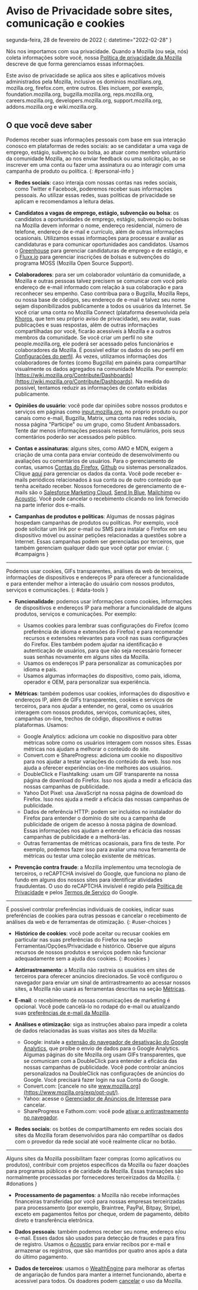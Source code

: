 ﻿# Aviso de Privacidade sobre sites, comunicação e cookies

segunda-feira, 28 de fevereiro de 2022
{: datetime="2022-02-28" }

Nós nos importamos com sua privacidade. Quando a Mozilla (ou seja, nós) coleta informações sobre você, nossa [Política de privacidade da Mozilla](https://www.mozilla.org/privacy/) descreve de que forma gerenciamos essas informações.

Este aviso de privacidade se aplica aos sites e aplicativos móveis administrados pela Mozilla, inclusive os domínios mozillians.org, mozilla.org, firefox.com, entre outros. Eles incluem, por exemplo, foundation.mozilla.org, bugzilla.mozilla.org, reps.mozilla.org, careers.mozilla.org, developers.mozilla.org, support.mozilla.org, addons.mozilla.org e wiki.mozilla.org.

## O que você deve saber

Podemos receber suas informações pessoais com base em sua interação conosco em plataformas de redes sociais: ao se candidatar a uma vaga de emprego, estágio, subvenção ou bolsa, ao atuar como membro voluntário da comunidade Mozilla, ao nos enviar feedback ou uma solicitação, ao se inscrever em uma conta ou fazer uma assinatura ou ao interagir com uma campanha de produto ou política. 
{: #personal-info }

* **Redes sociais**: caso interaja com nossas contas nas redes sociais, como Twitter e Facebook, poderemos receber suas informações pessoais. Ao utilizar essas redes, suas políticas de privacidade se aplicam e recomendamos a leitura delas.

* **Candidatos a vagas de emprego, estágio, subvenção ou bolsa**: os candidatos a oportunidades de emprego, estágio, subvenção ou bolsas na Mozilla devem informar o nome, endereço residencial, número de telefone, endereço de e-mail e currículo, além de outras informações ocasionais. Utilizamos essas informações para processar e avaliar as candidaturas e para comunicar oportunidades aos candidatos. Usamos o [Greenhouse](https://www.greenhouse.io/privacy-policy) para gerenciar candidaturas de emprego e de estágio, e o [Fluxx.io](https://www.fluxx.io/privacy-policy) para gerenciar inscrições de bolsas e subvenções do programa MOSS (Mozilla Open Source Support).

* **Colaboradores**: para ser um colaborador voluntário da comunidade, a Mozilla e outras pessoas talvez precisem se comunicar com você pelo endereço de e-mail informado com relação à sua colaboração e para reconhecer seu empenho. Caso contribua para o Bugzilla, Mozilla Reps, ou nossa base de códigos, seu endereço de e-mail e talvez seu nome sejam disponibilizados publicamente a todos os usuários da Internet. Se você criar uma conta no Mozilla Connect (plataforma desenvolvida pela [Khoros](https://khoros.com/privacy), que tem seu próprio aviso de privacidade), seu avatar, suas publicações e suas respostas, além de outras informações compartilhadas por você, ficarão acessíveis à Mozilla e a outros membros da comunidade. Se você criar um perfil no site people.mozilla.org, ele poderá ser acessado pelos funcionários e colaboradores da Mozilla. É possível editar os dados do seu perfil em [Configurações do perfil](https://people.mozilla.org/e?section=personal-info). Às vezes, utilizamos informações dos colaboradores de fontes (como Bugzilla) em painéis para compartilhar visualmente os dados agregados na comunidade Mozilla. Por exemplo: [https://wiki.mozilla.org/Contribute/Dashboards](https://wiki.mozilla.org/Contribute/Dashboards). Na medida do possível, tentamos reduzir as informações de contato exibidas publicamente.

* **Opiniões do usuário**: você pode dar opiniões sobre nossos produtos e serviços em páginas como [input.mozilla.org](https://input.mozilla.org/), no próprio produto ou por canais como e-mail, Bugzilla, Matrix, uma conta nas redes sociais, nossa página "Participe" ou um grupo, como Student Ambassadors. Tente dar menos informações pessoais nesses formulários, pois seus comentários poderão ser acessados pelo público.

* **Contas e assinaturas**: alguns sites, como AMO e MDN, exigem a criação de uma conta para enviar conteúdo de desenvolvimento ou avaliações ou comentários de usuários. Para o gerenciamento de contas, usamos [Contas do Firefox](https://www.mozilla.org/privacy/firefox/), [Github](https://help.github.com/en/github/site-policy/github-privacy-statement#our-use-of-cookies-and-tracking) ou sistemas personalizados. Clique [aqui](https://support.mozilla.org/kb/managing-account-data) para gerenciar os dados da conta. Você pode receber e-mails periódicos relacionados à sua conta ou de outro conteúdo que tenha aceitado receber. Nossos fornecedores de gerenciamento de e-mails são o [Salesforce Marketing Cloud](https://www.marketingcloud.com/privacy-policy/website-privacy-statement/), [Send In Blue](https://www.sendinblue.com/legal/privacypolicy/), [Mailchimp](https://mailchimp.com/legal/privacy/) ou [Acoustic](https://acoustic.com/privacy-notice/). Você pode cancelar o recebimento clicando no link fornecido na parte inferior dos e-mails. 

* **Campanhas de produtos e políticas**: Algumas de nossas páginas hospedam campanhas de produtos ou políticas. Por exemplo, você pode solicitar um link por e-mail ou SMS para instalar o Firefox em seu dispositivo móvel ou assinar petições relacionadas a questões sobre a Internet. Essas campanhas podem ser gerenciadas por terceiros, que também gerenciam qualquer dado que você optar por enviar. 
{: #campaigns }

---------------------------------------

Podemos usar cookies, GIFs transparentes, análises da web de terceiros, informações de dispositivos e endereços IP para oferecer a funcionalidade e para entender melhor a interação do usuário com nossos produtos, serviços e comunicações. 
{: #data-tools }

* **Funcionalidade**: podemos usar informações como cookies, informações de dispositivos e endereços IP para melhorar a funcionalidade de alguns produtos, serviços e comunicações. Por exemplo:
    * Usamos cookies para lembrar suas configurações do Firefox (como preferência de idioma e extensões do Firefox) e para recomendar recursos e extensões relevantes para você nas suas configurações do Firefox. Eles também podem ajudar na identificação e autenticação de usuários, para que não seja necessário fornecer suas senhas novamente em alguns sites da Mozilla.
    * Usamos os endereços IP para personalizar as comunicações por idioma e país.
    * Usamos algumas informações do dispositivo, como país, idioma, operador e OEM, para personalizar sua experiência.

* **Métricas**: também podemos usar cookies, informações do dispositivo e endereços IP, além de GIFs transparentes, cookies e serviços de terceiros, para nos ajudar a entender, no geral, como os usuários interagem com nossos produtos, serviços, comunicações, sites, campanhas on-line, trechos de código, dispositivos e outras plataformas. Usamos:
    * Google Analytics: adiciona um cookie no dispositivo para obter métricas sobre como os usuários interagem com nossos sites. Essas métricas nos ajudam a melhorar o conteúdo do site.
    * Convert.com e ShareProgress: adiciona um cookie no dispositivo para nos ajudar a testar variações do conteúdo da web. Isso nos ajuda a oferecer experiências on-line melhores aos usuários.
    * DoubleClick e Flashtalking: usam um GIF transparente na nossa página de download do Firefox. Isso nos ajuda a medir a eficácia das nossas campanhas de publicidade.
    * Yahoo Dot Pixel: usa JavaScript na nossa página de download do Firefox. Isso nos ajuda a medir a eficácia das nossas campanhas de publicidade.
    * Dados de referência HTTP: podem ser incluídos no instalador do Firefox para entender o domínio do site ou a campanha de publicidade de origem de acesso à nossa página de download. Essas informações nos ajudam a entender a eficácia das nossas campanhas de publicidade e a melhorá-las.
    * Outras ferramentas de métricas ocasionais, para fins de teste. Por exemplo, podemos fazer isso para avaliar uma nova ferramenta de métricas ou testar uma coleção existente de métricas.
  
* **Prevenção contra fraude**: a Mozilla implementou uma tecnologia de terceiros, o reCAPTCHA invisível do Google, que funciona no plano de fundo em alguns dos nossos sites para identificar atividades fraudulentas. O uso do reCAPTCHA invisível é regido pela [Política de Privacidade](https://www.google.com/intl/policies/privacy/) e pelos [Termos de Serviço](https://policies.google.com/terms) do Google.

---------------------------------------

É possível controlar preferências individuais de cookies, indicar suas preferências de cookies para outras pessoas e cancelar o recebimento de análises da web e de ferramentas de otimização. 
{: #user-choices }

* **Histórico de cookies**: você pode aceitar ou recusar cookies em particular nas suas preferências do Firefox na seção Ferramentas/Opções/Privacidade e histórico. Observe que alguns recursos de nossos produtos e serviços podem não funcionar adequadamente sem a ajuda dos cookies. 
{: #cookies }

* **Antirrastreamento**: a Mozilla não rastreia os usuários em sites de terceiros para oferecer anúncios direcionados. Se você configurou o navegador para enviar um sinal de antirrastreamento ao acessar nossos sites, a Mozilla não usará as ferramentas descritas na seção [Métricas](https://www.mozilla.org/privacy/websites/#data-tools).

* **E-mail**: o recebimento de nossas comunicações de marketing é opcional. Você pode cancelá-lo no rodapé do e-mail ou atualizando suas [preferências de e-mail da Mozilla](https://www.mozilla.org/newsletter/recovery/).

* **Análises e otimização**: siga as instruções abaixo para impedir a coleta de dados relacionadas às suas visitas aos sites da Mozilla:
    * Google: instale a [extensão do navegador de desativação do Google Analytics](https://tools.google.com/dlpage/gaoptout), que proíbe o envio de dados para o Google Analytics. Algumas páginas do site Mozilla.org usam GIFs transparentes, que se comunicam com a DoubleClick para entender a eficácia das nossas campanhas de publicidade. Você pode controlar anúncios personalizados na DoubleClick nas configurações de anúncios do Google. Você precisará fazer login na sua Conta do Google.
    * Convert.com: [cancele no site www.mozilla.org](https://www.mozilla.org/exp/opt-out/).
    * Yahoo: acesse o [Gerenciador de Anúncios de Interesse](https://aim.yahoo.com/aim/us/en/optout/) para cancelar.
    * ShareProgress e Fathom.com: você pode [ativar o antirrastreamento no navegador](https://support.mozilla.org/kb/how-do-i-turn-do-not-track-feature).

* **Redes sociais**: os botões de compartilhamento em redes sociais dos sites da Mozilla foram desenvolvidos para não compartilhar os dados com o provedor da rede social até você realmente clicar no botão.

---------------------------------------

Alguns sites da Mozilla possibilitam fazer compras (como aplicativos ou produtos), contribuir com projetos específicos da Mozilla ou fazer doações para programas públicos e de caridade da Mozilla. Essas transações são normalmente processadas por fornecedores terceirizados da Mozilla. 
{: #donations }

* **Processamento de pagamentos**: a Mozilla não recebe informações financeiras transferidas por você para nossas empresas terceirizadas para processamento (por exemplo, Braintree, PayPal, Bitpay, Stripe), exceto em pagamentos feitos por cheque, ordem de pagamento, débito direto e transferência eletrônica.

* **Dados pessoais**: também podemos receber seu nome, endereço e/ou e-mail. Esses dados são usados para detecção de fraudes e para fins de registro. Usamos o [Acoustic](https://acoustic.com/privacy-notice/) para enviar recibos por e-mail e armazenar os registros, que são mantidos por quatro anos após a data do último pagamento. 

* **Dados de terceiros**: usamos o [WealthEngine](https://www.wealthengine.com/wealthengine-inc-privacy-policy/) para melhorar as ofertas de angariação de fundos para manter a internet funcionando, aberta e acessível para todos. Os doadores podem [cancelar](https://app.onetrust.com/app/#/webform/4ba08202-2ede-4934-a89e-f0b0870f95f0) o uso da Mozilla.
